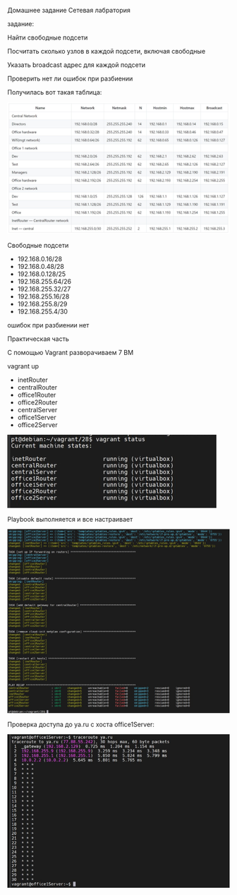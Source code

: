 Домашнее задание Сетевая лабратория


задание:

Найти свободные подсети

Посчитать сколько узлов в каждой подсети, включая свободные

Указать broadcast адрес для каждой подсети

Проверить нет ли ошибок при разбиении


Получилась вот такая таблица:

![1](img/1.jpg)  

Свободные подсети

- 192.168.0.16/28
- 192.168.0.48/28
- 192.168.0.128/25
- 192.168.255.64/26
- 192.168.255.32/27
- 192.168.255.16/28
- 192.168.255.8/29
- 192.168.255.4/30

ошибок при разбиении нет

Практическая часть

С помощью Vagrant разворачиваем 7 ВМ

vagrant up

- inetRouter
- centralRouter
- office1Router
- office2Router
- centralServer
- office1Server
- office2Server

![2](img/2.jpg) 

Playbook выполняется и все настраивает

![4](img/4.jpg)

Проверка доступа до ya.ru c хоста office1Server:

![5](img/5.jpg)

